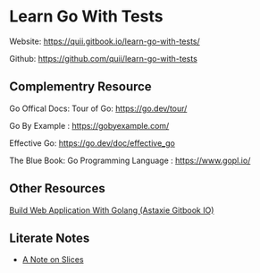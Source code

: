 # Learn Go With Tests

Website: https://quii.gitbook.io/learn-go-with-tests/

Github: https://github.com/quii/learn-go-with-tests

## Complementry Resource

Go Offical Docs: Tour of Go: https://go.dev/tour/

Go By Example : https://gobyexample.com/

Effective Go: https://go.dev/doc/effective_go

The Blue Book: Go Programming Language : https://www.gopl.io/

## Other Resources

[Build Web Application With Golang (Astaxie Gitbook IO)](https://astaxie.gitbooks.io/build-web-application-with-golang/content/en/)

## Literate Notes

- [A Note on Slices](./array_and_slices/README.org)
